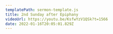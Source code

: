 ```yaml
---
templatePath: sermon-template.js
title: 2nd Sunday after Epiphany
videoUrl: https://youtu.be/KsfwYzV1QSk?t=1566
date: 2022-01-16T20:05:01.829Z
---
```

